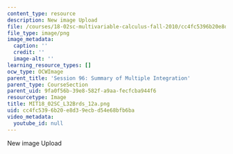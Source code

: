 ```yaml
---
content_type: resource
description: New image Upload
file: /courses/18-02sc-multivariable-calculus-fall-2010/cc4fc5396b20e8d39ecbd54e68bfb6ba_MIT18_02SC_L32Brds_12a.png
file_type: image/png
image_metadata:
  caption: ''
  credit: ''
  image-alt: ''
learning_resource_types: []
ocw_type: OCWImage
parent_title: 'Session 96: Summary of Multiple Integration'
parent_type: CourseSection
parent_uid: 9fa0f56b-39e8-582f-a9aa-fecfcba944f6
resourcetype: Image
title: MIT18_02SC_L32Brds_12a.png
uid: cc4fc539-6b20-e8d3-9ecb-d54e68bfb6ba
video_metadata:
  youtube_id: null
---
```

New image Upload

